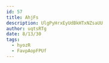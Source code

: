 ```yaml
---
id: 57
title: AhjFs
description: UlgPyHrxEyUdBkHTxNZsaUU
author: uqtsRTg
date: 8/13/30
tags:
  - hyozR
  - FavpAopFPUf
---
```

